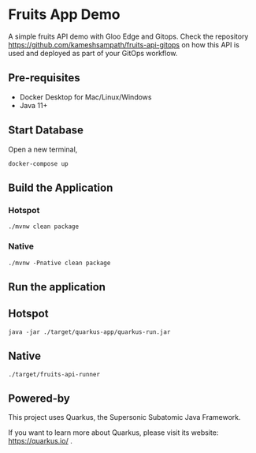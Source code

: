 # Fruits App Demo

A simple fruits API demo with Gloo Edge and Gitops. Check the
repository https://github.com/kameshsampath/fruits-api-gitops on how this API is used and deployed as part of your
GitOps workflow.

## Pre-requisites

- Docker Desktop for Mac/Linux/Windows
- Java 11+

## Start Database

Open a new terminal,

```shell
docker-compose up 
```

## Build the Application

### Hotspot

```shell
./mvnw clean package
```

### Native

```shell
./mvnw -Pnative clean package
```

## Run the application

## Hotspot

```shell
java -jar ./target/quarkus-app/quarkus-run.jar
```

## Native

```shell
./target/fruits-api-runner
```

## Powered-by

This project uses Quarkus, the Supersonic Subatomic Java Framework.

If you want to learn more about Quarkus, please visit its website: https://quarkus.io/ .